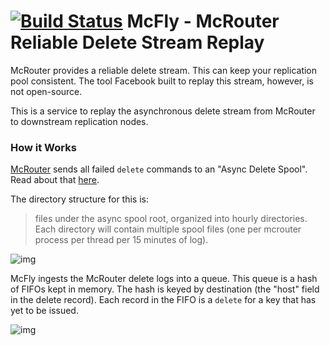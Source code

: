 # [![Build Status](https://travis-ci.com/djmetzle/mcfly.svg?branch=master)](https://travis-ci.com/djmetzle/mcfly) McFly - McRouter Reliable Delete Stream Replay

McRouter provides a reliable delete stream. This can keep your replication
pool consistent. The tool Facebook built to replay this stream, however, is
not open-source.

This is a service to replay the asynchronous delete stream from
McRouter to downstream replication nodes.

### How it Works

[McRouter](https://github.com/facebook/mcrouter) sends all failed `delete` commands to an "Async Delete Spool".
Read about that [here](https://github.com/facebook/mcrouter/wiki/Features#reliable-delete-stream).

The directory structure for this is:

> files under the async spool root, organized into hourly directories. Each directory will contain multiple spool files (one per mcrouter process per thread per 15 minutes of log).

![img](http://yuml.me/78064931.png)

McFly ingests the McRouter delete logs into a queue.
This queue is a hash of FIFOs kept in memory.
The hash is keyed by destination (the "host" field in the delete record).
Each record in the FIFO is a `delete` for a key that has yet to be issued.

![img](http://yuml.me/e44da816.png)
<!-- https://yuml.me/diagram/scruffy;dir:LR/class/edit/[DeleteQueue],[DeleteQueue]->[Destination%20c],[Destination%20C]->[Delete%20FIFO%20C],[DeleteQueue]->[Destination%20B],[Destination%20B]->[Delet%20e%20FIFO%20B],[DeleteQueue]->[Destination%20A],[Destination%20A]->[Delete%20FIFO%20A] -->

